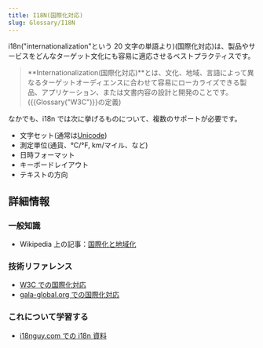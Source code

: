 ```yaml
---
title: I18N(国際化対応)
slug: Glossary/I18N
---
```


i18n("internationalization"という 20 文字の単語より)(国際化対応)は、製品やサービスをどんなターゲット文化にも容易に適応させるベストプラクティスです。

> **Internationalization(国際化対応)**とは、文化、地域、言語によって異なるターゲットオーディエンスに合わせて容易にローカライズできる製品、アプリケーション、または文書内容の設計と開発のことです。({{Glossary("W3C")}}の定義)

なかでも、i18n では次に挙げるものについて、複数のサポートが必要です。

- 文字セット(通常は[Unicode](http://searchcio-midmarket.techtarget.com/definition/Unicode))
- 測定単位(通貨、°C/°F, km/マイル、など)
- 日時フォーマット
- キーボードレイアウト
- テキストの方向

## 詳細情報

### 一般知識

- Wikipedia 上の記事：[国際化と地域化](https://ja.wikipedia.org/wiki/国際化と地域化)

### 技術リファレンス

- [W3C での国際化対応](http://www.w3.org/International/questions/qa-i18n.en#Internationalization)
- [gala-global.org での国際化対応](http://www.gala-global.org/what-internationalization)

### これについて学習する

- [i18nguy.com での i18n 資料](http://www.i18nguy.com/)
